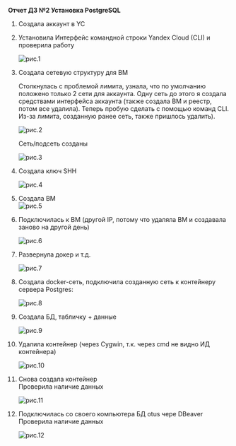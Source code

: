 **Отчет ДЗ №2 Установка PostgreSQL**  
  

1.	Создала аккаунт в YC  
1.	Установила Интерфейс командной строки Yandex Cloud (CLI) и проверила работу  

	![рис.1](https://github.com/tulenevak/otus-PostgreSQL-2024-03-tuleneva/tree/main/HW02%20-%20docker/image/im1.jpg)
	
1.	Создала сетевую структуру для ВМ   

	Столкнулась с проблемой лимита, узнала, что по умолчанию положено только 2 сети для аккаунта. Одну сеть до этого я создала средствами интерфейса аккаунта (также создала ВМ и реестр, потом все удалила). Теперь пробую сделать с помощью команд CLI. Из-за лимита, созданную ранее сеть, также пришлось удалить).  
 
	![рис.2](https://github.com/tulenevak/otus-PostgreSQL-2024-03-tuleneva/tree/main/HW02%20-%20docker/image/im2.jpg)

	Сеть/подсеть созданы  
 
	![рис.3](https://github.com/tulenevak/otus-PostgreSQL-2024-03-tuleneva/tree/main/HW02%20-%20docker/image/im3.jpg)
	
1.	Создала ключ SHH  
	
	![рис.4](https://github.com/tulenevak/otus-PostgreSQL-2024-03-tuleneva/tree/main/HW02%20-%20docker/image/im4.jpg)
	
1.	Создала ВМ  
	![рис.5](https://github.com/tulenevak/otus-PostgreSQL-2024-03-tuleneva/tree/main/HW02%20-%20docker/image/im5.jpg)

1. Подключилась к ВМ (другой IP, потому что удаляла ВМ и создавала заново на другой день)  
	
	![рис.6](https://github.com/tulenevak/otus-PostgreSQL-2024-03-tuleneva/tree/main/HW02%20-%20docker/image/im6.jpg)
	
1.	Развернула докер и т.д.    
	
	![рис.7](https://github.com/tulenevak/otus-PostgreSQL-2024-03-tuleneva/tree/main/HW02%20-%20docker/image/im7.jpg)

1.	Создала docker-сеть, подключила созданную сеть к контейнеру сервера Postgres:  
	
	![рис.8](https://github.com/tulenevak/otus-PostgreSQL-2024-03-tuleneva/tree/main/HW02%20-%20docker/image/im8.jpg)	

1.	Создала БД, табличку + данные  
	
	![рис.9](https://github.com/tulenevak/otus-PostgreSQL-2024-03-tuleneva/tree/main/HW02%20-%20docker/image/im9.jpg)	

1.	Удалила контейнер (через Cygwin, т.к. через cmd не видно ИД контейнера)  

	![рис.10](https://github.com/tulenevak/otus-PostgreSQL-2024-03-tuleneva/tree/main/HW02%20-%20docker/image/im10.jpg)	

1.	Снова создала контейнер  
	Проверила наличие данных  	

	![рис.11](https://github.com/tulenevak/otus-PostgreSQL-2024-03-tuleneva/tree/main/HW02%20-%20docker/image/im11.jpg)	

1.	Подключилась со своего компьютера  БД otus чере DBeaver  
	Проверила наличие данных  
	
	![рис.12](https://github.com/tulenevak/otus-PostgreSQL-2024-03-tuleneva/tree/main/HW02%20-%20docker/image/im12.jpg)
 
